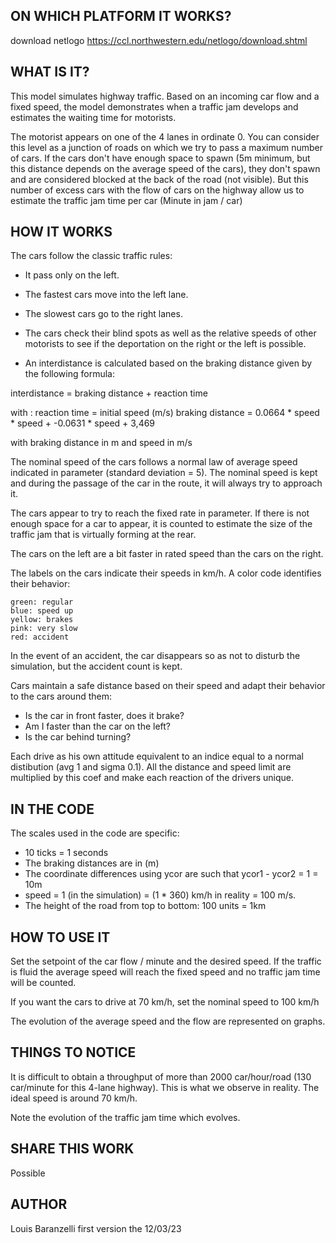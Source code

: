 ## ON WHICH PLATFORM IT WORKS?

download netlogo https://ccl.northwestern.edu/netlogo/download.shtml

## WHAT IS IT?

This model simulates highway traffic. Based on an incoming car flow and a fixed speed, the model demonstrates when a traffic jam develops and estimates the waiting time for motorists.

The motorist appears on one of the 4 lanes in ordinate 0. You can consider this level as a junction of roads on which we try to pass a maximum number of cars. If the cars don't have enough space to spawn (5m minimum, but this distance depends on the average speed of the cars), they don't spawn and are considered blocked at the back of the road (not visible). But this number of excess cars with the flow of cars on the highway allow us to estimate the traffic jam time per car (Minute in jam / car)


## HOW IT WORKS

The cars follow the classic traffic rules:

- It pass only on the left.
- The fastest cars move into the left lane.
- The slowest cars go to the right lanes.
- The cars check their blind spots as well as the relative speeds of other motorists to see if the deportation on the right or the left is possible.

- An interdistance is calculated based on the braking distance given by the following formula:

interdistance = braking distance + reaction time

with :
reaction time = initial speed (m/s)
braking distance = 0.0664 * speed * speed +  -0.0631 * speed + 3,469

with braking distance in m and speed in m/s

The nominal speed of the cars follows a normal law of average speed indicated in parameter (standard deviation = 5). The nominal speed is kept and during the passage of the car in the route, it will always try to approach it.


The cars appear to try to reach the fixed rate in parameter. If there is not enough space for a car to appear, it is counted to estimate the size of the traffic jam that is virtually forming at the rear.

The cars on the left are a bit faster in rated speed than the cars on the right.

The labels on the cars indicate their speeds in km/h.
A color code identifies their behavior:

	green: regular
	blue: speed up
	yellow: brakes
	pink: very slow
	red: accident

In the event of an accident, the car disappears so as not to disturb the simulation, but the accident count is kept.

Cars maintain a safe distance based on their speed and adapt their behavior to the cars around them:
- Is the car in front faster, does it brake?
- Am I faster than the car on the left?
- Is the car behind turning?

Each drive as his own attitude equivalent to an indice equal to a normal distibution (avg 1 and sigma 0.1). All the  distance and speed limit are multiplied by this coef and make each reaction of the drivers unique.


## IN THE CODE

The scales used in the code are specific:

- 10 ticks = 1 seconds
- The braking distances are in (m)
- The coordinate differences using ycor are such that ycor1 - ycor2 = 1 = 10m
- speed = 1 (in the simulation) = (1 * 360) km/h in reality = 100 m/s.
- The height of the road from top to bottom: 100 units = 1km


## HOW TO USE IT


Set the setpoint of the car flow / minute and the desired speed. If the traffic is fluid the average speed will reach the fixed speed and no traffic jam time will be counted.

If you want the cars to drive at 70 km/h, set the nominal speed to 100 km/h

The evolution of the average speed and the flow are represented on graphs.

## THINGS TO NOTICE

It is difficult to obtain a throughput of more than 2000 car/hour/road (130 car/minute for this 4-lane highway). This is what we observe in reality. The ideal speed is around 70 km/h.

Note the evolution of the traffic jam time which evolves.


## SHARE THIS WORK
Possible


## AUTHOR
Louis Baranzelli
first version the 12/03/23

 
